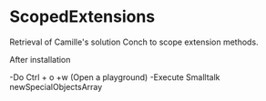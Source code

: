 # ScopedExtensions
Retrieval of Camille's solution Conch to scope extension methods.

After installation

-Do Ctrl + o +w (Open a playground)
-Execute Smalltalk newSpecialObjectsArray
